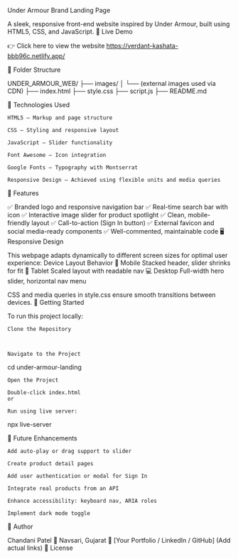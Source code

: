 Under Armour Brand Landing Page

A sleek, responsive front-end website inspired by Under Armour, built using HTML5, CSS, and JavaScript.
📸 Live Demo

👉 Click here to view the website https://verdant-kashata-bbb96c.netlify.app/

📁 Folder Structure

UNDER_ARMOUR_WEB/
├── images/
│   └── (external images used via CDN)
├── index.html
├── style.css
├── script.js
├── README.md

🔧 Technologies Used

    HTML5 – Markup and page structure

    CSS – Styling and responsive layout

    JavaScript – Slider functionality

    Font Awesome – Icon integration

    Google Fonts – Typography with Montserrat

    Responsive Design – Achieved using flexible units and media queries

🎯 Features

✅ Branded logo and responsive navigation bar
✅ Real-time search bar with icon
✅ Interactive image slider for product spotlight
✅ Clean, mobile-friendly layout
✅ Call-to-action (Sign In button)
✅ External favicon and social media-ready components
✅ Well-commented, maintainable code
🖥️ Responsive Design

This webpage adapts dynamically to different screen sizes for optimal user experience:
Device	Layout Behavior
📱 Mobile	Stacked header, slider shrinks for fit
📲 Tablet	Scaled layout with readable nav
💻 Desktop	Full-width hero slider, horizontal nav menu

CSS and media queries in style.css ensure smooth transitions between devices.
🚀 Getting Started

To run this project locally:

    Clone the Repository



    Navigate to the Project

cd under-armour-landing

    Open the Project

    Double-click index.html
    or

    Run using live server:

npx live-server

🔮 Future Enhancements

    Add auto-play or drag support to slider

    Create product detail pages

    Add user authentication or modal for Sign In

    Integrate real products from an API

    Enhance accessibility: keyboard nav, ARIA roles

    Implement dark mode toggle

👤 Author

Chandani Patel
📍 Navsari, Gujarat
🔗 [Your Portfolio / LinkedIn / GitHub] (Add actual links)
📄 License

